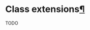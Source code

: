 <h1 id="class-ext">Class extensions<a class="headerlink" href="#class-ext" title="Permanent link">&para;</a></h1>

TODO
